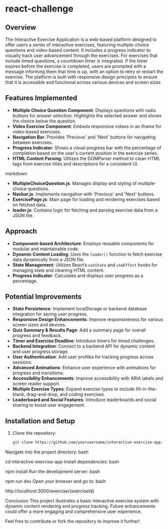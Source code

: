 # react-challenge

## Overview
The Interactive Exercise Application is a web-based platform designed to offer users a series of interactive exercises, featuring multiple-choice questions and video-based content. It includes a progress indicator to visually track user advancement through the exercises.  For exercises that include timed questions, a countdown timer is integrated. If the timer expires before the exercise is completed, users are prompted with a message informing them that time is up, with an option to retry or restart the exercise. The platform is built with responsive design principles to ensure that it is accessible and functional across various devices and screen sizes

## Features Implemented
- **Multiple Choice Question Component**: Displays questions with radio buttons for answer selection. Highlights the selected answer and shows the choice below the question.
- **Video Exercise Component**: Embeds responsive videos in an iframe for video-based exercises.
- **Navigation Bar**: Provides 'Previous' and 'Next' buttons for navigating between exercises.
- **Progress Indicator**: Shows a visual progress bar with the percentage of completion based on the user's current position in the exercise series.
- **HTML Content Parsing**: Utilizes the DOMParser method to clean HTML tags from exercise titles and descriptions for a consistent UI.


markdown

- **MultipleChoiceQuestion.js**: Manages display and styling of multiple-choice questions.
- **Navbar.js**: Implements navigation with 'Previous' and 'Next' buttons.
- **ExercisePage.js**: Main page for loading and rendering exercises based on fetched data.
- **loader.js**: Contains logic for fetching and parsing exercise data from a JSON file.

## Approach
- **Component-based Architecture**: Employs reusable components for modular and maintainable code.
- **Dynamic Content Loading**: Uses the `loader()` function to fetch exercise data dynamically from a JSON file.
- **State Management**: Utilizes React’s `useState` and `useEffect` hooks for managing state and cleaning HTML content.
- **Progress Indicator**: Calculates and displays user progress as a percentage.

## Potential Improvements
- **State Persistence**: Implement localStorage or backend database integration for saving user progress.
- **Responsive Design Enhancements**: Improve responsiveness for various screen sizes and devices.
- **Quiz Summary & Results Page**: Add a summary page for overall progress and feedback.
- **Timer and Exercise Deadline**: Introduce timers for timed challenges.
- **Backend Integration**: Connect to a backend API for dynamic content and user progress storage.
- **User Authentication**: Add user profiles for tracking progress across sessions.
- **Advanced Animations**: Enhance user experience with animations for progress and transitions.
- **Accessibility Enhancements**: Improve accessibility with ARIA labels and screen reader support.
- **Multiple Exercise Types**: Expand exercise types to include fill-in-the-blank, drag-and-drop, and coding exercises.
- **Leaderboard and Social Features**: Introduce leaderboards and social sharing to boost user engagement.

## Installation and Setup
1. Clone the repository:
   ```bash
   git clone https://github.com/yourusername/interactive-exercise-app.git
Navigate into the project directory:
bash

cd interactive-exercise-app
Install dependencies:
bash

npm install
Run the development server:
bash

npm run dev
Open your browser and go to:
bash

http://localhost:3000/exercise/{exerciseId}

Conclusion
This project illustrates a basic interactive exercise system with dynamic content rendering and progress tracking. Future enhancements could offer a more engaging and comprehensive user experience.

Feel free to contribute or fork the repository to improve it further!
